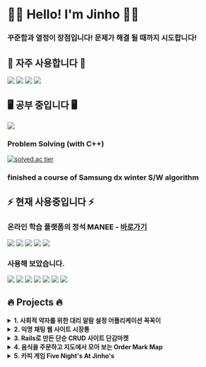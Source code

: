 
🙋‍♂️ Hello! I'm Jinho 🙋‍♂️
==



<!--**I took a double major in ⚡Electronic Engineering⚡ and 🖥️Computer Science & Engineering!🖥️**   -->
<!-- ### **⚡Electronic Engineering⚡ and 🖥️Computer Science & Engineering🖥️ 복수 전공**    -->
### **꾸준함과 열정이 장점입니다! 문제가 해결 될 때까지 시도합니다!**

## 🌱 자주 사용합니다 🌱 
<img src="https://img.shields.io/badge/C++-00599C?style=for-the-badge&logo=c%2B%2B&logoColor=white"> <img src="https://img.shields.io/badge/java-007396?style=for-the-badge&logo=java&logoColor=white"> <img src="https://img.shields.io/badge/react-61DAFB?style=for-the-badge&logo=react&logoColor=white"> <img src="https://img.shields.io/badge/javascript-F7DF1E?style=for-the-badge&logo=javascript&logoColor=black">

## 🖥️ 공부 중입니다 🖥️
<img src="https://img.shields.io/badge/springboot-6DB33F?style=for-the-badge&logo=springboot&logoColor=white"> 

### Problem Solving (with C++)
[![solved.ac tier](http://mazassumnida.wtf/api/v2/generate_badge?boj=dfghcvb11)](https://solved.ac/profile/dfghcvb11)    

### finished a course of Samsung dx winter S/W algorithm

## ⚡ 현재 사용중입니다 ⚡

### 온라인 학습 플랫폼의 정석 MANEE - [바로가기](https://manee-prod.web.app/)
<img src="https://img.shields.io/badge/react-61DAFB?style=for-the-badge&logo=react&logoColor=white"> <img src="https://img.shields.io/badge/redux-764ABC?style=for-the-badge&logo=redux&logoColor=white"> <img src="https://img.shields.io/badge/javascript-F7DF1E?style=for-the-badge&logo=javascript&logoColor=black"> <img src="https://img.shields.io/badge/firebase-FFCA28?style=for-the-badge&logo=firebase&logoColor=white"> <img src="https://img.shields.io/badge/node.js-339933?style=for-the-badge&logo=node.js&logoColor=white">


### 사용해 보았습니다.
<img src="https://img.shields.io/badge/springboot-6DB33F?style=for-the-badge&logo=springboot&logoColor=white"> <img src="https://img.shields.io/badge/C Sharp-239120?style=for-the-badge&logo=c sharp&logoColor=white"> <img src="https://img.shields.io/badge/androidstudio-3DDC84?style=for-the-badge&logo=androidstudio&logoColor=white"> <img src="https://img.shields.io/badge/firebase-FFCA28?style=for-the-badge&logo=firebase&logoColor=white">  <img src="https://img.shields.io/badge/Unity 3D-181717?style=for-the-badge&logo=unity&logoColor=white"> <img src="https://img.shields.io/badge/ruby-CC342D?style=for-the-badge&logo=ruby&logoColor=white"> <img src="https://img.shields.io/badge/rails-CC0000?style=for-the-badge&logo=rubyonrails&logoColor=white">



## 🔥 Projects 🔥

<details>
<summary>  <b> 1. 사회적 약자를 위한 대리 알람 설정 어플리케이션 꼭꼭이 </b> </summary>

#### 사회적 약자를 위한 대리 알람 설정 어플리케이션 [<U>꼭꼭이</U>][KkokKkogi] (21/11/01 \~ 21/12/07)
[KkokKkogi]: https://github.com/binary-ho/KkokKkogi "Go KkokKkogi"

- <img src="https://user-images.githubusercontent.com/71186266/157553114-00a5305b-dd24-4cc5-bdaf-b589dc869b97.png" width=40%>
- 복지사나 보호자를 위한 독거노인이나 장애 아동 대상 복약 알람 어플리케이션  
- 회원가입, 로그인, 회원 종류에 따라 다른 화면, 간편한 대리 알람 설정, 알람 확인, 실시간 채팅, 접속 확인 등 구현
- <img src="https://img.shields.io/badge/java-007396?style=for-the-badge&logo=java&logoColor=white"> <img src="https://img.shields.io/badge/androidstudio-3DDC84?style=for-the-badge&logo=androidstudio&logoColor=white"> <img src="https://img.shields.io/badge/firebase-FFCA28?style=for-the-badge&logo=firebase&logoColor=white">
</details>

<details>
<summary>  <b> 2. 익명 채팅 웹 사이트 시장통 </b> </summary>

#### 익명 채팅 웹 사이트 [<U>시장통</U>][sijangtong]
[sijangtong]: https://github.com/binary-ho/sijangtong-client "Go sijangtong"

- <img src="https://user-images.githubusercontent.com/71186266/188351720-62bc1226-6fdb-4dfb-b1bc-cb18eb22fea8.png" width=60%> 
- <img src="https://user-images.githubusercontent.com/71186266/188351715-0c549b79-097b-4370-8744-0a1748918abf.png" width=60%>
- <img src="https://user-images.githubusercontent.com/71186266/188512988-3083ed89-2f7d-4f01-94b1-4bad8fd14780.jpg" width=70%> 

- **[<U> 시장통 Server </U>](https://github.com/binary-ho/sijangtong-server)**: Spring STOMP + WebSocket로 구현.
- **[<U> 시장통 Client </U>](https://github.com/binary-ho/sijangtong-client)**: React로 구성 SockJS로 서버와 통신. 
- **배포**: AWS EC2에 두 프로젝트를 동시에 배포. 서버 프로젝트는 nohup으로, 클라이언트 프로젝트는 pm2로 배포중.
- **CI/CD**: Travis CI를 통해 프로젝트 push 발생시 자동으로 빌드함. 빌드한 jar 파일은 Amazone S3에 저장되고, Amazone Deploy에 배포 요청함. Amazone Deploy에서는 배포 요청시 S3에서 빌드 파일 가져와서 배포함.
- 시작 버튼을 누르면 익명 채팅방에 입장하게 됩니다. 자동으로 닉네임과 색상이 주어집니다. 
- 시작 버튼을 누를 시 모든 참여자는 같은 prefixes를 가지는 api를 구독합니다. 채팅을 입력하고 전송 버튼을 누를 시, 같은 prefixes를 구독하는 모든 참여자들에게 매세지를 전달합니다. 응용하면 다수의 방이나 개인간 채팅도 구현이 가능합니다.
- <img src="https://img.shields.io/badge/react-61DAFB?style=for-the-badge&logo=react&logoColor=white"> <img src="https://img.shields.io/badge/javascript-F7DF1E?style=for-the-badge&logo=javascript&logoColor=black"> /  <img src="https://img.shields.io/badge/springboot-6DB33F?style=for-the-badge&logo=springboot&logoColor=white"> <img src="https://img.shields.io/badge/java-007396?style=for-the-badge&logo=Java&logoColor=white"> / <img src="https://img.shields.io/badge/amazon ec2-FF9900?style=for-the-badge&logo=amazonec2&logoColor=black"> <img src="https://img.shields.io/badge/amazon s3-569A31?style=for-the-badge&logo=amazons3&logoColor=white"> <img src="https://img.shields.io/badge/travis ci-3EAAAF?style=for-the-badge&logo=travisci&logoColor=black">
</details>


<details>
<summary> <b> 3. Rails로 만든 단순 CRUD 사이트 단감마켓 </b> </summary>

#### Rails로 만든 단순 CRUD 사이트 [<U>단감마켓</U>](https://github.com/binary-ho/dangam-market) (22/05/21 ~ 22/05/22)

- ![단감 1](https://user-images.githubusercontent.com/71186266/169736798-12be0982-48e8-4940-b754-7447bb3a41ab.PNG)
- Ruby와 Rails를 공부해본 내용을 테스트 해보기 위해 만든 단순한 CRUD 프로젝트
- <img src="https://img.shields.io/badge/ruby-CC342D?style=for-the-badge&logo=ruby&logoColor=white"> <img src="https://img.shields.io/badge/rails-CC0000?style=for-the-badge&logo=rubyonrails&logoColor=white"> <img src="https://img.shields.io/badge/html5-E34F26?style=for-the-badge&logo=html5&logoColor=white">
</details>


<details>
<summary> <b> 4. 음식을 주문하고 지도에서 모아 보는 Order Mark Map </b> </summary>

#### 음식을 주문하고 지도에서 모아 보는 [<U>Order Mark Map</U>][OrderMarkMap]
[OrderMarkMap]: https://github.com/binary-ho/order-mark-map "Go OrderMarkMap"

- <img src="https://user-images.githubusercontent.com/71186266/158461673-7d562373-6496-4c71-ae85-7ab6c86c96f6.png" width=50%>
- 스프링 부트 강의를 듣고 배운 내용들을 적용하고, 외부 API를 적용해 보기 위해 만듦
- 주문을 넣어 데이터 베이스에 넣고, 카카오 지도 상에 모두 표시하는 프로젝트
- <img src="https://img.shields.io/badge/java-007396?style=for-the-badge&logo=java&logoColor=white"> <img src="https://img.shields.io/badge/springboot-6DB33F?style=for-the-badge&logo=springboot&logoColor=white">  <img src="https://img.shields.io/badge/javascript-F7DF1E?style=for-the-badge&logo=javascript&logoColor=black">  <img src="https://img.shields.io/badge/Thymeleaf-005F0F?style=for-the-badge&logo=Thymeleaf&logoColor=black"> <img src="https://img.shields.io/badge/H2-2E9FFF?style=for-the-badge&logo=&logoColor=black"> 
- 그리고 카카오 지도 API 
</details>

<details>
<summary> <b> 5. 카피 게임 Five Night's At Jinho's </b> </summary>

#### 카피 게임 [<U>Five Night's At Jinho's</U>][FiveNightsAtJinhos] (20/10/18 \~ 20/11/25)
[FiveNightsAtJinhos]: https://github.com/binary-ho/Five-Nights-at-Jinho-s "Go FiveNightsAtJinhos"

  
- <img src="https://user-images.githubusercontent.com/71186266/157548182-4fa76d1f-b31b-4059-97a5-d0a077fcd1cd.png" width=60%>
- 유명 공포 게임 Five Night's At Freddy's의 카피 게임
- 코드를 찾아보지 않고, 다회의 플레이로 직접 비슷한 플레이 구현
- <img src="https://img.shields.io/badge/C Sharp-239120?style=for-the-badge&logo=c sharp&logoColor=white"> <img src="https://img.shields.io/badge/Unity 3D-181717?style=for-the-badge&logo=unity&logoColor=white">
</details>

<br/><br/>


<!--
<p>
<img src="https://github-readme-stats.vercel.app/api/top-langs/?username=binary-ho&layout=compact&theme=cobalt"/>
</p>

**binary-ho/binary-ho** is a ✨ _special_ ✨ repository because its `README.md` (this file) appears on your GitHub profile.

Here are some ideas to get you started:

- 🔭 I’m currently working on ...
- 🌱 I’m currently learning ...
- 👯 I’m looking to collaborate on ...
- 🤔 I’m looking for help with ...
- 💬 Ask me about ...
- 📫 How to reach me: ...
- 😄 Pronouns: ...
- ⚡ Fun fact: ...
--->
